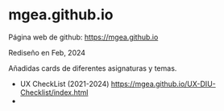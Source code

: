 # mgea.github.io



Página web de github: https://mgea.github.io

Rediseño en Feb, 2024

Añadidas cards de diferentes asignaturas y temas.

- UX CheckList (2021-2024) https://mgea.github.io/UX-DIU-Checklist/index.html
- 





